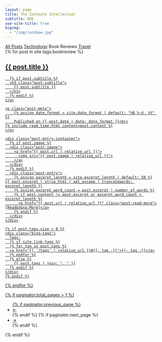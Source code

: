 ```yaml
---
layout: page
title: The Inchoate Intellectual
subtitle: RDK
use-site-title: true
bigimg: 
  - "/img/rainbow.jpg"
---
```

<div class="list-filters">
  <a href="/" class="list-filter">All Posts</a>
  <a href="/tutorials" class="list-filter">Technology</a>
  <span class="list-filter filter-selected">Book Reviews</span>
  <a href="/tags" class="list-filter">Travel</a>
</div>

<div class="posts-list">
  {% for post in site.tags.bookreview %}
  <article class="post-preview">
    <a href="{{ post.url | relative_url }}">
	  <h2 class="post-title">{{ post.title }}</h2>

	  {% if post.subtitle %}
	  <h3 class="post-subtitle">
	    {{ post.subtitle }}
	  </h3>
	  {% endif %}
    </a>

    <p class="post-meta">
        {% assign date_format = site.date_format | default: "%B %-d, %Y" %}
        Published on {{ post.date | date: date_format }}<br>
	{% include read_time.html content=post.content %}
    </p>

    <div class="post-entry-container">
      {% if post.image %}
      <div class="post-image">
        <a href="{{ post.url | relative_url }}">
          <img src="{{ post.image | relative_url }}">
        </a>
      </div>
      {% endif %}
      <div class="post-entry">
        {% assign excerpt_length = site.excerpt_length | default: 50 %}
	{{ post.excerpt | strip_html | xml_escape | truncatewords: excerpt_length }}
        {% assign excerpt_word_count = post.excerpt | number_of_words %}
        {% if post.content != post.excerpt or excerpt_word_count > excerpt_length %}
          <a href="{{ post.url | relative_url }}" class="post-read-more">[Read&nbsp;More]</a>
        {% endif %}
      </div>
    </div>

    {% if post.tags.size > 0 %}
    <div class="blog-tags">
      Tags:
      {% if site.link-tags %}
      {% for tag in post.tags %}
      <a href="{{ '/tags' | relative_url }}#{{- tag -}}">{{- tag -}}</a>
      {% endfor %}
      {% else %}
        {{ post.tags | join: ", " }}
      {% endif %}
    </div>
    {% endif %}

   </article>
  {% endfor %}
</div>

{% if paginator.total_pages > 1 %}
<ul class="pager main-pager">
  {% if paginator.previous_page %}
  <li class="previous">
    <a href="{{ paginator.previous_page_path | relative_url }}">&larr;</a>
  </li>
  {% endif %}
  {% if paginator.next_page %}
  <li class="next">
    <a href="{{ paginator.next_page_path | relative_url }}">&rarr;</a>
  </li>
  {% endif %}
</ul>
{% endif %}
